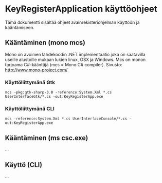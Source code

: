 # KeyRegisterApplication käyttöohjeet

Tämä dokumentti sisältää ohjeet avainrekisteriohjelman käyttöön ja kääntämiseen.


## Kääntäminen (mono mcs)

Mono on avoimen lähdekoodin .NET implementaatio joka on saatavilla useille alustoille mukaan lukien linux, OSX ja Windows. Mcs on
monon tarjoama C#-kääntäjä (mcs = Mono C# compiler). Sivusto: http://www.mono-project.com/

### Käyttöliittymänä Gtk

```mcs -pkg:gtk-sharp-3.0 -reference:System.Xml *.cs UserInterfaceGtk/*.cs -out:KeyRegisterApp.exe```


### Käyttöliittymänä CLI

```mcs -reference:System.Xml *.cs UserInterfaceConsole/*.cs -out:KeyRegisterApp.exe```


## Kääntäminen (ms csc.exe)

...


## Käyttö (CLI)

...
